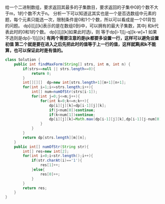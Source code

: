 给一个二进制数组，要求返回其最多的子集数目，要求返回的子集中0的个数不大于m，1的个数不大于n。
分析一下可以知道这其实也是一个是否选数组中元素的题，每个元素只能选一次，限制条件是0和1个个数，所以可以看成是一个01背包的问题。
dp[i][j][k]表示的是在数组0到i中，可以拥有的最大子集数，其中j
和k代表此时的0和1的个数。
dp[i][j][k]如果此时选i，则
等于dp[i-1][j-q][k-w]+1
如果不选则是dp[i-1][j][k]
**有两个需要注意的是ijk都要多设置一行，这样可以避免设置初值
第二个就是要在进入之后先把此时的值等于上一行的值，这样就算j和k不能算，也可以保证此时是有值的。**
```java
class Solution {
    public int findMaxForm(String[] strs, int m, int n) {
        if(strs==null || strs.length==0){
            return 0;
        }
        int[][][]  dp=new int[strs.length+1][m+1][n+1];
        for(int i=1;i<=strs.length;i++){
            int[] num=numOfStr(strs[i-1]);
            for(int j=0;j<=m;j++){
                for(int k=0;k<=n;k++){
                    dp[i][j][k]=dp[i-1][j][k];
                    if(j<num[0])continue;
                    if(k<num[1])continue;
                    dp[i][j][k]=Math.max(dp[i-1][j][k],dp[i-1][j-num[0]][k-num[1]]+1);
                }
            }   
        }
        return dp[strs.length][m][n];
    }
    public int[] numOfStr(String str){
        int[] res=new int[2];
        for(int i=0;i<str.length();i++){
            if(str.charAt(i)=='1'){
                res[1]++;
            }else{
                res[0]++;
            }
        }
        return res;
    }
}
```
